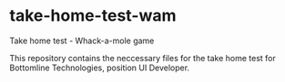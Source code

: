 # take-home-test-wam
Take home test - Whack-a-mole game

This repository contains the neccessary files for the take home test for Bottomline Technologies, position UI Developer. 
